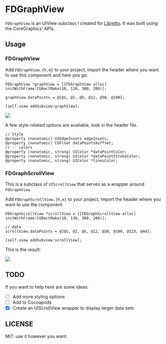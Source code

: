# FDGraphView

`FDGraphView` is an UIView subclass I created for [Libretto](http://librettoapp.net). It was built using the CoreGraphics’ APIs.

## Usage

### FDGraphView

Add `FDGraphView.{h,m}` to your project, import the header where you want to use this component and here you go:

    FDGraphView *graphView = [[FDGraphView alloc] initWithFrame:CGRectMake(10, 130, 300, 200)];
    
    graphView.dataPoints = @[@1, @2, @5, @12, @30, @100];
    
    [self.view addSubview:graphView];

![](sample.png)

A few style-related options are available, look in the header file.

    // Style
    @property (nonatomic) UIEdgeInsets edgeInsets;
    @property (nonatomic) CGFloat dataPointsXoffset;
    // -- colors
    @property (nonatomic, strong) UIColor *dataPointColor;
    @property (nonatomic, strong) UIColor *dataPointStrokeColor;
    @property (nonatomic, strong) UIColor *linesColor;

### FDGraphScrollView

This is a subclass of `UIScrollView` that serves as a wrapper around `FDGraphView`.

Add `FDGraphScrollView.{h,m}` to your project, import the header where you want to use the component:

    FDGraphScrollView *scrollView = [[FDGraphScrollView alloc] initWithFrame:CGRectMake(10, 130, 300, 200)];
    
    // data
    scrollView.dataPoints = @[@1, @2, @5, @12, @30, @100, @123, @44];
    
    [self.view addSubview:scrollView];

This is the result:

![](sample2.png)

## TODO

If you want to help here are some ideas:

- [ ] Add more styling options
- [ ] Add to Cocoapods
- [x] Create an UIScrollView wrapper to display larger data sets

## LICENSE

MIT: use it however you want.
